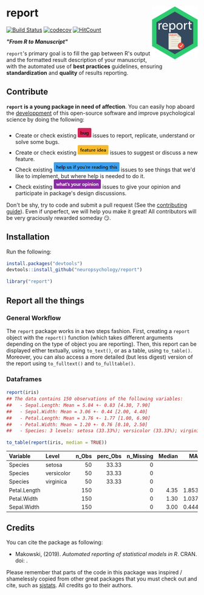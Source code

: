
report <img src='man/figures/logo.png' align="right" height="139" />
====================================================================

[![Build Status](https://travis-ci.org/neuropsychology/report.svg?branch=master)](https://travis-ci.org/neuropsychology/report) [![codecov](https://codecov.io/gh/neuropsychology/report/branch/master/graph/badge.svg)](https://codecov.io/gh/neuropsychology/report) [![HitCount](http://hits.dwyl.io/DominiqueMakowski/bayestestR.svg)](http://hits.dwyl.io/neuropsychology/report) <!-- Add this to the README manually! --> <!-- [![Documentation](https://img.shields.io/badge/documentation-report-orange.svg?colorB=E91E63)](https://neuropsychology.github.io/report/) -->

***"From R to Manuscript"***

`report`'s primary goal is to fill the gap between R's output and the formatted result description of your manuscript, with the automated use of **best practices** guidelines, ensuring **standardization** and **quality** of results reporting.

Contribute
----------

**`report` is a young package in need of affection**. You can easily hop aboard the [developpment](.github/CONTRIBUTING.md) of this open-source software and improve psychological science by doing the following:

-   Create or check existing <a href=https://github.com/neuropsychology/report/issues><img src="man/figures/issue_bug.png" height="25"></a> issues to report, replicate, understand or solve some bugs.
-   Create or check existing <a href=https://github.com/neuropsychology/report/issues><img src="man/figures/issue_featureidea.png" height="25"></a> issues to suggest or discuss a new feature.
-   Check existing <a href=https://github.com/neuropsychology/report/issues><img src="man/figures/issue_help.png" height="25"></a> issues to see things that we'd like to implement, but where help is needed to do it.
-   Check existing <a href=https://github.com/neuropsychology/report/issues><img src="man/figures/issue_opinion.png" height="25"></a> issues to give your opinion and participate in package's design discussions.

Don't be shy, try to code and submit a pull request (See the [contributing guide](.github/CONTRIBUTING.md)). Even if unperfect, we will help you make it great! All contributors will be very graciously rewarded someday :smirk:.

Installation
------------

Run the following:

``` r
install.packages("devtools")
devtools::install_github("neuropsychology/report")
```

``` r
library("report")
```

Report all the things
---------------------

<!-- Add this to the README manually! -->
<!-- <a href=https://neuropsychology.github.io/Psycho.jl/latest/><img src="https://www.memecreator.org/static/images/templates/2776.jpg" height="100"></a> -->
### General Workflow

The `report` package works in a two steps fashion. First, creating a `report` object with the `report()` function (which takes different arguments depending on the type of object you are reporting). Then, this report can be displayed either textually, using `to_text()`, or as a table, using `to_table()`. Moreover, you can also access a more detailed (but less digest) version of the report using `to_fulltext()` and `to_fulltable()`.

### Dataframes

``` r
report(iris)
## The data contains 150 observations of the following variables:
##   - Sepal.Length: Mean = 5.84 +- 0.83 [4.30, 7.90]
##   - Sepal.Width: Mean = 3.06 +- 0.44 [2.00, 4.40]
##   - Petal.Length: Mean = 3.76 +- 1.77 [1.00, 6.90]
##   - Petal.Width: Mean = 1.20 +- 0.76 [0.10, 2.50]
##   - Species: 3 levels: setosa (33.33%); versicolor (33.33%); virginica (33.33%)
```

``` r
to_table(report(iris, median = TRUE))
```

| Variable     | Level      |  n\_Obs|  perc\_Obs|  n\_Missing|  Median|     MAD|  Min|  Max|
|:-------------|:-----------|-------:|----------:|-----------:|-------:|-------:|----:|----:|
| Species      | setosa     |      50|      33.33|           0|        |        |     |     |
| Species      | versicolor |      50|      33.33|           0|        |        |     |     |
| Species      | virginica  |      50|      33.33|           0|        |        |     |     |
| Petal.Length |            |     150|           |           0|    4.35|  1.8532|  1.0|  6.9|
| Petal.Width  |            |     150|           |           0|    1.30|  1.0378|  0.1|  2.5|
| Sepal.Width  |            |     150|           |           0|    3.00|  0.4448|  2.0|  4.4|

Credits
-------

You can cite the package as following:

-   Makowski, (2019). *Automated reporting of statistical models in R*. CRAN. doi: .

Please remember that parts of the code in this package was inspired / shamelessly copied from other great packages that you must check out and cite, such as [sjstats](https://github.com/strengejacke/sjstats). All credits go to their authors.
